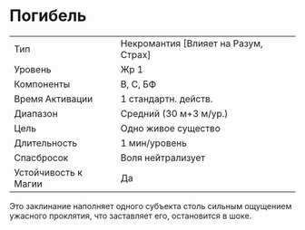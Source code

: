 # Погибель

|                      |                                      |
| -------------------- | ------------------------------------ |
| Тип                  | Некромантия [Влияет на Разум, Страх] |
| Уровень              | Жр 1                                 |
| Компоненты           | В, С, БФ                             |
| Время Активации      | 1 стандартн. действ.                 |
| Диапазон             | Средний (30 м+3 м/ур.)               |
| Цель                 | Одно живое существо                  |
| Длительность         | 1 мин/уровень                        | 
| Спасбросок           | Воля нейтрализует                    |
| Устойчивость к Магии | Да                                   |

 Это заклинание наполняет одного субъекта столь сильным ощущением ужасного проклятия, что заставляет его, остановится в шоке.
